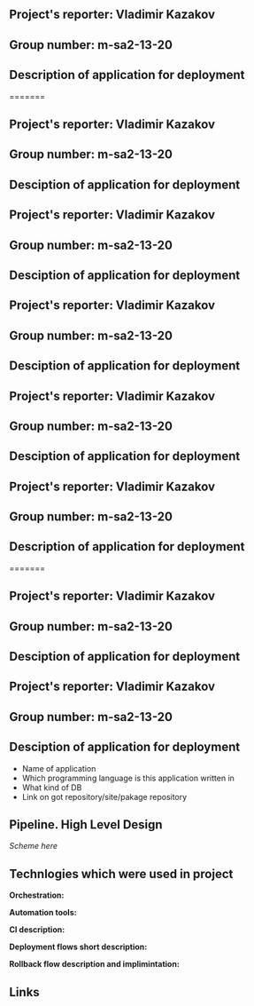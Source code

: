 ## Project's reporter: Vladimir Kazakov
## Group number: m-sa2-13-20

## Description of application for deployment
=======

## Project's reporter: Vladimir Kazakov
## Group number: m-sa2-13-20

## Desciption of application for deployment

## Project's reporter: Vladimir Kazakov
## Group number: m-sa2-13-20

## Desciption of application for deployment

## Project's reporter: Vladimir Kazakov
## Group number: m-sa2-13-20

## Desciption of application for deployment

## Project's reporter: Vladimir Kazakov
## Group number: m-sa2-13-20

## Desciption of application for deployment

## Project's reporter: Vladimir Kazakov
## Group number: m-sa2-13-20

## Description of application for deployment
=======

## Project's reporter: Vladimir Kazakov
## Group number: m-sa2-13-20

## Desciption of application for deployment

## Project's reporter: Vladimir Kazakov
## Group number: m-sa2-13-20

## Desciption of application for deployment

* Name of application
* Which programming language is this application written in
* What kind of DB
* Link on got repository/site/pakage repository

## Pipeline. High Level Design

*Scheme here*

## Technlogies which were used in project

**Orchestration:**

**Automation tools:**

**CI description:**

**Deployment flows short description:**

**Rollback flow description and implimintation:**

## Links


